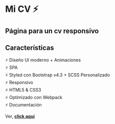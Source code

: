 # Mi CV ⚡️

## Página para un cv responsivo

## Características

⚡️ Diseño UI moderno + Animaciones\
⚡️ SPA\
⚡️ Styled con Bootstrap v4.3 + SCSS Personalizado\
⚡️ Responsivo\
⚡️ HTML5 & CSS3\
⚡️ Optimizado con Webpack\
⚡️ Documentación

Ver, **[click aquí](https://elegant-archimedes-2c2529.netlify.com/)**
